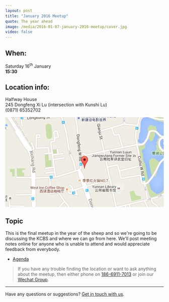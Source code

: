 ```yaml
---
layout: post
title: "January 2016 Meetup"
quote: The year ahead
image: /media/2016-01-07-january-2016-meetup/cover.jpg
video: false
---
```


## When:

Saturday 16<sup>th</sup> January<br>
**15:30**

## Location info:

Halfway House<br>
245 Dongfeng Xi Lu (intersection with Kunshi Lu)<br>
(0871) 65352702

!["Map to Halfway House"](/media/2016-01-07-january-2016-meetup/english-map.png)

## Topic

This is the final meetup in the year of the sheep and so we're going to be discussing the KCBS and where we can go from here. We'll post meeting notes online for anyone who is unable to attend and would appreciate feedback from everybody.

* [Agenda](/media/files/kcbs-2016-agenda.pdf)

> If you have any trouble finding the location or want to ask anything about the meetup, then either phone on [186-6911-7013](tel:18669117013) or join our [Wechat Group](/media/qr-code.jpg).

-----
Have any questions or suggestions? [Get in touch with us](mailto:hello@kunmingbeer.org).